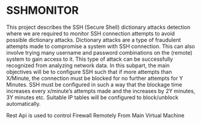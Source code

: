 # SSHMONITOR


This project describes the SSH (Secure Shell) dictionary attacks detection where we are required to monitor SSH connection attempts to avoid possible dictionary attacks. Dictionary attacks are a type of fraudulent attempts made to compromise a system with SSH connection. This can also involve trying many username and password combinations on the (remote) system to gain access to it. This type of attack can be successfully recognized from analyzing network data. In this subpart, the main objectives will be to configure SSH such that if more attempts than X/Minute, the connection must be blocked for no further attempts for Y Minutes. SSH must be configured in such a way that the blockage time increases every x/minute’s attempts made and the increases by 2Y minutes, 3Y minutes etc. Suitable IP tables will be configured to block/unblock automatically.

Rest Api is used to control Firewall Remotely From Main Virtual Machine
